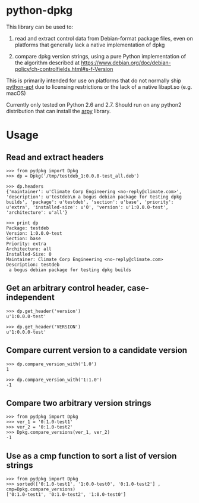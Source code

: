 python-dpkg
===========

This library can be used to:

1. read and extract control data from Debian-format package files, even
   on platforms that generally lack a native implementation of dpkg

2. compare dpkg version strings, using a pure Python implementation of
   the algorithm described at
   https://www.debian.org/doc/debian-policy/ch-controlfields.html#s-f-Version

This is primarily intended for use on platforms that do not normally
ship [python-apt](http://apt.alioth.debian.org/python-apt-doc/) due to
licensing restrictions or the lack of a native libapt.so (e.g. macOS)

Currently only tested on Python 2.6 and 2.7.  Should run on any python2
distribution that can install the [arpy](https://pypi.python.org/pypi/arpy/)
library.
   

Usage
=====

Read and extract headers
------------------------

    >>> from pydpkg import Dpkg
    >>> dp = Dpkg('/tmp/testdeb_1:0.0.0-test_all.deb')

    >>> dp.headers
    {'maintainer': u'Climate Corp Engineering <no-reply@climate.com>', 'description': u'testdeb\n a bogus debian package for testing dpkg builds', 'package': u'testdeb', 'section': u'base', 'priority': u'extra', 'installed-size': u'0', 'version': u'1:0.0.0-test', 'architecture': u'all'}

    >>> print dp
    Package: testdeb
    Version: 1:0.0.0-test
    Section: base
    Priority: extra
    Architecture: all
    Installed-Size: 0
    Maintainer: Climate Corp Engineering <no-reply@climate.com>
    Description: testdeb
     a bogus debian package for testing dpkg builds

Get an arbitrary control header, case-independent
-------------------------------------------------

    >>> dp.get_header('version')
    u'1:0.0.0-test'

    >>> dp.get_header('VERSION')
    u'1:0.0.0-test'

Compare current version to a candidate version
----------------------------------------------

    >>> dp.compare_version_with('1.0')
    1

    >>> dp.compare_version_with('1:1.0')
    -1

Compare two arbitrary version strings
-------------------------------------

    >>> from pydpkg import Dpkg
    >>> ver_1 = '0:1.0-test1'
    >>> ver_2 = '0:1.0-test2'
    >>> Dpkg.compare_versions(ver_1, ver_2)
    -1

Use as a cmp function to sort a list of version strings
-------------------------------------------------------

    >>> from pydpkg import Dpkg
    >>> sorted(['0:1.0-test1', '1:0.0-test0', '0:1.0-test2'] , cmp=Dpkg.compare_versions)
    ['0:1.0-test1', '0:1.0-test2', '1:0.0-test0']
